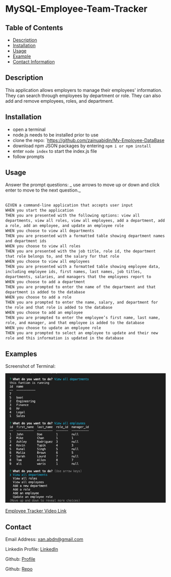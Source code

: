 # MySQL-Employee-Team-Tracker

## Table of Contents

- [Description](#description)
- [Installation](#installation)
- [Usage](#usage)
- [Example](#examples)
- [Contact Information](#contact)

## Description

This application allows employers to manage their employees' information. They can search through employees by department or role. They can also add and remove employees, roles, and department.

## Installation

- open a terminal 
- node.js needs to be installed prior to use
- clone the repo: `https://github.com/zainuabidin/My-Employee-DataBase
- download npm JSON packages by entering `npm i or npm install`
- enter `node index` to start the index.js file
- follow prompts

## Usage

Answer the prompt questions: _ use arrows to move up or down and click enter to move to the next question._

```

GIVEN a command-line application that accepts user input
WHEN you start the application
THEN you are presented with the following options: view all departments, view all roles, view all employees, add a department, add a role, add an employee, and update an employee role
WHEN you choose to view all departments
THEN you are presented with a formatted table showing department names and department ids
WHEN you choose to view all roles
THEN you are presented with the job title, role id, the department that role belongs to, and the salary for that role
WHEN you choose to view all employees
THEN you are presented with a formatted table showing employee data, including employee ids, first names, last names, job titles, departments, salaries, and managers that the employees report to
WHEN you choose to add a department
THEN you are prompted to enter the name of the department and that department is added to the database
WHEN you choose to add a role
THEN you are prompted to enter the name, salary, and department for the role and that role is added to the database
WHEN you choose to add an employee
THEN you are prompted to enter the employee’s first name, last name, role, and manager, and that employee is added to the database
WHEN you choose to update an employee role
THEN you are prompted to select an employee to update and their new role and this information is updated in the database 

```

## Examples

Screenshot of Terminal:

![Terminal-Screenshot](./assets/screenshot.jpg)


[Employee Tracker Video Link](https://drive.google.com/file/d/1jzwIOWqAeZa9nw1ta9PnzrDoOCgJYSWf/view?usp=sharing)

## Contact

Email Address: xan.abdn@gmail.com

Linkedin Profile: [LinkedIn](https://www.linkedin.com/in/zain-abidin-a2923419a/)

Github: [Profile](https://github.com/zainuabidin)

Github: [Repo](https://github.com/zainuabidin/My-Employee-DataBase)